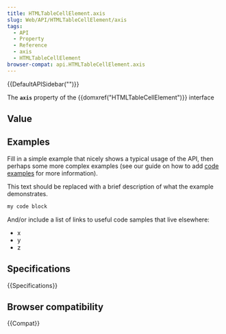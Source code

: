 ```yaml
---
title: HTMLTableCellElement.axis
slug: Web/API/HTMLTableCellElement/axis
tags:
  - API
  - Property
  - Reference
  - axis
  - HTMLTableCellElement
browser-compat: api.HTMLTableCellElement.axis
---
```

{{DefaultAPISidebar("")}}

The **`axis`** property of the {{domxref("HTMLTableCellElement")}} interface 

## Value



## Examples

Fill in a simple example that nicely shows a typical usage of the API, then perhaps some more complex examples (see our guide on how to add [code examples](/en-US/docs/MDN/Contribute/Structures/Code_examples) for more information).

This text should be replaced with a brief description of what the example demonstrates.

```js
my code block
```

And/or include a list of links to useful code samples that live elsewhere:

*   x
*   y
*   z

## Specifications

{{Specifications}}

## Browser compatibility

{{Compat}}


